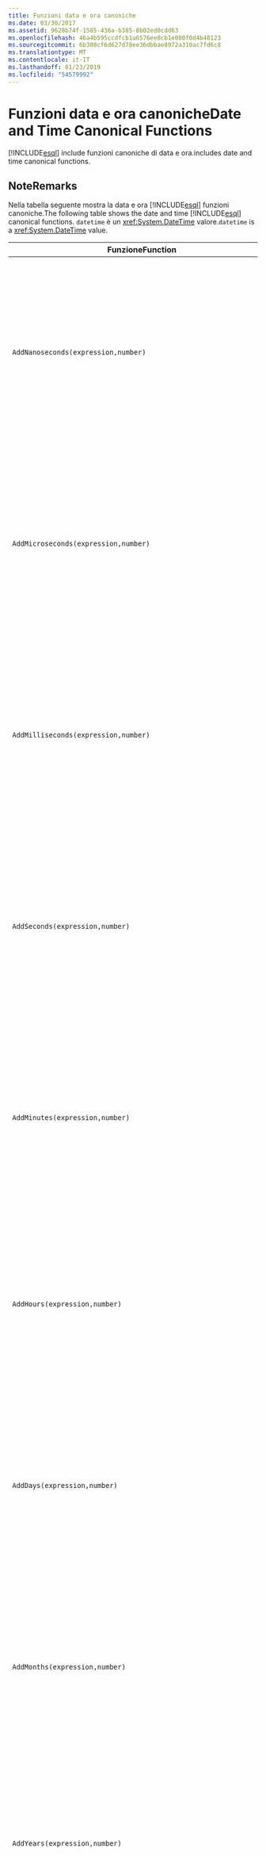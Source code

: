 ```yaml
---
title: Funzioni data e ora canoniche
ms.date: 03/30/2017
ms.assetid: 9628b74f-1585-436a-b385-8b02ed0cdd63
ms.openlocfilehash: 46a4b595ccdfcb1a6576ee8cb1e080f0d4b48123
ms.sourcegitcommit: 6b308cf6d627d78ee36dbbae8972a310ac7fd6c8
ms.translationtype: MT
ms.contentlocale: it-IT
ms.lasthandoff: 01/23/2019
ms.locfileid: "54579992"
---
```

# <a name="date-and-time-canonical-functions"></a><span data-ttu-id="aa7f1-102">Funzioni data e ora canoniche</span><span class="sxs-lookup"><span data-stu-id="aa7f1-102">Date and Time Canonical Functions</span></span>
[!INCLUDE[esql](../../../../../../includes/esql-md.md)] <span data-ttu-id="aa7f1-103">include funzioni canoniche di data e ora.</span><span class="sxs-lookup"><span data-stu-id="aa7f1-103">includes date and time canonical functions.</span></span>  
  
## <a name="remarks"></a><span data-ttu-id="aa7f1-104">Note</span><span class="sxs-lookup"><span data-stu-id="aa7f1-104">Remarks</span></span>  
 <span data-ttu-id="aa7f1-105">Nella tabella seguente mostra la data e ora [!INCLUDE[esql](../../../../../../includes/esql-md.md)] funzioni canoniche.</span><span class="sxs-lookup"><span data-stu-id="aa7f1-105">The following table shows the date and time [!INCLUDE[esql](../../../../../../includes/esql-md.md)] canonical functions.</span></span> <span data-ttu-id="aa7f1-106">`datetime` è un <xref:System.DateTime> valore.</span><span class="sxs-lookup"><span data-stu-id="aa7f1-106">`datetime` is a <xref:System.DateTime> value.</span></span>  
  
|<span data-ttu-id="aa7f1-107">Funzione</span><span class="sxs-lookup"><span data-stu-id="aa7f1-107">Function</span></span>|<span data-ttu-id="aa7f1-108">Descrizione</span><span class="sxs-lookup"><span data-stu-id="aa7f1-108">Description</span></span>|  
|--------------|-----------------|  
|`AddNanoseconds(expression,number)`|<span data-ttu-id="aa7f1-109">Aggiunge i nanosecondi specificati dal valore di `number` all'oggetto `expression`.</span><span class="sxs-lookup"><span data-stu-id="aa7f1-109">Adds the specified `number` of nanoseconds to the `expression`.</span></span><br /><br /> <span data-ttu-id="aa7f1-110">**Argomenti**</span><span class="sxs-lookup"><span data-stu-id="aa7f1-110">**Arguments**</span></span><br /><br /> <span data-ttu-id="aa7f1-111">`expression`: `DateTime`, `DateTimeOffset` o `Time`.</span><span class="sxs-lookup"><span data-stu-id="aa7f1-111">`expression`: `DateTime`, `DateTimeOffset`, or `Time`.</span></span><br /><br /> <span data-ttu-id="aa7f1-112">`number`: `Int32`.</span><span class="sxs-lookup"><span data-stu-id="aa7f1-112">`number`: `Int32`.</span></span><br /><br /> <span data-ttu-id="aa7f1-113">**Valore restituito**</span><span class="sxs-lookup"><span data-stu-id="aa7f1-113">**Return Value**</span></span><br /><br /> <span data-ttu-id="aa7f1-114">Tipo di `expression`.</span><span class="sxs-lookup"><span data-stu-id="aa7f1-114">The type of `expression`.</span></span>|  
|`AddMicroseconds(expression,number)`|<span data-ttu-id="aa7f1-115">Aggiunge il `number` specificato di microsecondi all'oggetto `expression`.</span><span class="sxs-lookup"><span data-stu-id="aa7f1-115">Adds the specified `number` of microseconds to the `expression`.</span></span><br /><br /> <span data-ttu-id="aa7f1-116">**Argomenti**</span><span class="sxs-lookup"><span data-stu-id="aa7f1-116">**Arguments**</span></span><br /><br /> <span data-ttu-id="aa7f1-117">`expression`: `DateTime`, `DateTimeOffset` o `Time`.</span><span class="sxs-lookup"><span data-stu-id="aa7f1-117">`expression`: `DateTime`, `DateTimeOffset`, or `Time`.</span></span><br /><br /> <span data-ttu-id="aa7f1-118">`number`: `Int32`.</span><span class="sxs-lookup"><span data-stu-id="aa7f1-118">`number`: `Int32`.</span></span><br /><br /> <span data-ttu-id="aa7f1-119">**Valore restituito**</span><span class="sxs-lookup"><span data-stu-id="aa7f1-119">**Return Value**</span></span><br /><br /> <span data-ttu-id="aa7f1-120">Tipo di `expression`.</span><span class="sxs-lookup"><span data-stu-id="aa7f1-120">The type of `expression`.</span></span>|  
|`AddMilliseconds(expression,number)`|<span data-ttu-id="aa7f1-121">Aggiunge il `number` specificato di millisecondi all'oggetto `expression`.</span><span class="sxs-lookup"><span data-stu-id="aa7f1-121">Adds the specified `number` of milliseconds to the `expression`.</span></span><br /><br /> <span data-ttu-id="aa7f1-122">**Argomenti**</span><span class="sxs-lookup"><span data-stu-id="aa7f1-122">**Arguments**</span></span><br /><br /> <span data-ttu-id="aa7f1-123">`expression`: `DateTime`, `DateTimeOffset` o `Time`.</span><span class="sxs-lookup"><span data-stu-id="aa7f1-123">`expression`: `DateTime`, `DateTimeOffset`, or `Time`.</span></span><br /><br /> <span data-ttu-id="aa7f1-124">`number`: `Int32`.</span><span class="sxs-lookup"><span data-stu-id="aa7f1-124">`number`: `Int32`.</span></span><br /><br /> <span data-ttu-id="aa7f1-125">**Valore restituito**</span><span class="sxs-lookup"><span data-stu-id="aa7f1-125">**Return Value**</span></span><br /><br /> <span data-ttu-id="aa7f1-126">Tipo di `expression`.</span><span class="sxs-lookup"><span data-stu-id="aa7f1-126">The type of `expression`.</span></span>|  
|`AddSeconds(expression,number)`|<span data-ttu-id="aa7f1-127">Aggiunge il `number` specificato di secondi all'oggetto `expression`.</span><span class="sxs-lookup"><span data-stu-id="aa7f1-127">Adds the specified `number` of seconds to the `expression`.</span></span><br /><br /> <span data-ttu-id="aa7f1-128">**Argomenti**</span><span class="sxs-lookup"><span data-stu-id="aa7f1-128">**Arguments**</span></span><br /><br /> <span data-ttu-id="aa7f1-129">`expression`: `DateTime`, `DateTimeOffset` o `Time`.</span><span class="sxs-lookup"><span data-stu-id="aa7f1-129">`expression`: `DateTime`, `DateTimeOffset`, or `Time`.</span></span><br /><br /> <span data-ttu-id="aa7f1-130">`number`: `Int32`.</span><span class="sxs-lookup"><span data-stu-id="aa7f1-130">`number`: `Int32`.</span></span><br /><br /> <span data-ttu-id="aa7f1-131">**Valore restituito**</span><span class="sxs-lookup"><span data-stu-id="aa7f1-131">**Return Value**</span></span><br /><br /> <span data-ttu-id="aa7f1-132">Tipo di `expression`.</span><span class="sxs-lookup"><span data-stu-id="aa7f1-132">The type of `expression`.</span></span>|  
|`AddMinutes(expression,number)`|<span data-ttu-id="aa7f1-133">Aggiunge il `number` specificato di minuti all'oggetto `expression`.</span><span class="sxs-lookup"><span data-stu-id="aa7f1-133">Adds the specified `number` of minutes to the `expression`.</span></span><br /><br /> <span data-ttu-id="aa7f1-134">**Argomenti**</span><span class="sxs-lookup"><span data-stu-id="aa7f1-134">**Arguments**</span></span><br /><br /> <span data-ttu-id="aa7f1-135">`expression`: `DateTime`, `DateTimeOffset` o `Time`.</span><span class="sxs-lookup"><span data-stu-id="aa7f1-135">`expression`: `DateTime`, `DateTimeOffset`, or `Time`.</span></span><br /><br /> <span data-ttu-id="aa7f1-136">`number`: `Int32`.</span><span class="sxs-lookup"><span data-stu-id="aa7f1-136">`number`: `Int32`.</span></span><br /><br /> <span data-ttu-id="aa7f1-137">**Valore restituito**</span><span class="sxs-lookup"><span data-stu-id="aa7f1-137">**Return Value**</span></span><br /><br /> <span data-ttu-id="aa7f1-138">Tipo di `expression`.</span><span class="sxs-lookup"><span data-stu-id="aa7f1-138">The type of `expression`.</span></span>|  
|`AddHours(expression,number)`|<span data-ttu-id="aa7f1-139">Aggiunge il `number` specificato di ore all'oggetto `expression`.</span><span class="sxs-lookup"><span data-stu-id="aa7f1-139">Adds the specified `number` of hours to the `expression`.</span></span><br /><br /> <span data-ttu-id="aa7f1-140">**Argomenti**</span><span class="sxs-lookup"><span data-stu-id="aa7f1-140">**Arguments**</span></span><br /><br /> <span data-ttu-id="aa7f1-141">`expression`: `DateTime`, `DateTimeOffset` o `Time`.</span><span class="sxs-lookup"><span data-stu-id="aa7f1-141">`expression`: `DateTime`, `DateTimeOffset`, or `Time`.</span></span><br /><br /> <span data-ttu-id="aa7f1-142">`number`: `Int32`.</span><span class="sxs-lookup"><span data-stu-id="aa7f1-142">`number`: `Int32`.</span></span><br /><br /> <span data-ttu-id="aa7f1-143">**Valore restituito**</span><span class="sxs-lookup"><span data-stu-id="aa7f1-143">**Return Value**</span></span><br /><br /> <span data-ttu-id="aa7f1-144">Tipo di `expression`.</span><span class="sxs-lookup"><span data-stu-id="aa7f1-144">The type of `expression`.</span></span>|  
|`AddDays(expression,number)`|<span data-ttu-id="aa7f1-145">Aggiunge il `number` specificato di giorni all'oggetto `expression`.</span><span class="sxs-lookup"><span data-stu-id="aa7f1-145">Adds the specified `number` of days to the `expression`.</span></span><br /><br /> <span data-ttu-id="aa7f1-146">**Argomenti**</span><span class="sxs-lookup"><span data-stu-id="aa7f1-146">**Arguments**</span></span><br /><br /> <span data-ttu-id="aa7f1-147">`expression`: `DateTime` o `DateTimeOffset`.</span><span class="sxs-lookup"><span data-stu-id="aa7f1-147">`expression`: `DateTime` or `DateTimeOffset`.</span></span><br /><br /> <span data-ttu-id="aa7f1-148">`number`: `Int32`.</span><span class="sxs-lookup"><span data-stu-id="aa7f1-148">`number`: `Int32`.</span></span><br /><br /> <span data-ttu-id="aa7f1-149">**Valore restituito**</span><span class="sxs-lookup"><span data-stu-id="aa7f1-149">**Return Value**</span></span><br /><br /> <span data-ttu-id="aa7f1-150">Tipo di `expression`.</span><span class="sxs-lookup"><span data-stu-id="aa7f1-150">The type of `expression`.</span></span>|  
|`AddMonths(expression,number)`|<span data-ttu-id="aa7f1-151">Aggiunge il `number` specificato di mesi all'oggetto `expression`.</span><span class="sxs-lookup"><span data-stu-id="aa7f1-151">Adds the specified `number` of months to the `expression`.</span></span><br /><br /> <span data-ttu-id="aa7f1-152">**Argomenti**</span><span class="sxs-lookup"><span data-stu-id="aa7f1-152">**Arguments**</span></span><br /><br /> <span data-ttu-id="aa7f1-153">`expression`: `DateTime` o `DateTimeOffset`.</span><span class="sxs-lookup"><span data-stu-id="aa7f1-153">`expression`: `DateTime` or `DateTimeOffset`.</span></span><br /><br /> <span data-ttu-id="aa7f1-154">`number`: `Int32`.</span><span class="sxs-lookup"><span data-stu-id="aa7f1-154">`number`: `Int32`.</span></span><br /><br /> <span data-ttu-id="aa7f1-155">**Valore restituito**</span><span class="sxs-lookup"><span data-stu-id="aa7f1-155">**Return Value**</span></span><br /><br /> <span data-ttu-id="aa7f1-156">Tipo di `expression`.</span><span class="sxs-lookup"><span data-stu-id="aa7f1-156">The type of `expression`.</span></span>|  
|`AddYears(expression,number)`|<span data-ttu-id="aa7f1-157">Aggiunge il `number` specificato di anni all'oggetto `expression`.</span><span class="sxs-lookup"><span data-stu-id="aa7f1-157">Adds the specified `number` of years to the `expression`.</span></span><br /><br /> <span data-ttu-id="aa7f1-158">**Argomenti**</span><span class="sxs-lookup"><span data-stu-id="aa7f1-158">**Arguments**</span></span><br /><br /> <span data-ttu-id="aa7f1-159">`expression`: `DateTime` o `DateTimeOffset`.</span><span class="sxs-lookup"><span data-stu-id="aa7f1-159">`expression`: `DateTime` or `DateTimeOffset`.</span></span><br /><br /> <span data-ttu-id="aa7f1-160">`number`: `Int32`.</span><span class="sxs-lookup"><span data-stu-id="aa7f1-160">`number`: `Int32`.</span></span><br /><br /> <span data-ttu-id="aa7f1-161">**Valore restituito**</span><span class="sxs-lookup"><span data-stu-id="aa7f1-161">**Return Value**</span></span><br /><br /> <span data-ttu-id="aa7f1-162">Tipo di `expression`.</span><span class="sxs-lookup"><span data-stu-id="aa7f1-162">The type of `expression`.</span></span>|  
|`CreateDateTime(year,month,day,hour,minute,second)`|<span data-ttu-id="aa7f1-163">Restituisce un nuovo valore `DateTime` come data e ora correnti del server nel fuso orario del server.</span><span class="sxs-lookup"><span data-stu-id="aa7f1-163">Returns a new `DateTime` value as the current date and time of the server in the server's time zone.</span></span><br /><br /> <span data-ttu-id="aa7f1-164">**Argomenti**</span><span class="sxs-lookup"><span data-stu-id="aa7f1-164">**Arguments**</span></span><br /><br /> <span data-ttu-id="aa7f1-165">`year`, `month`, `day`, `hour`, `minute`: `Int16` e `Int32`.</span><span class="sxs-lookup"><span data-stu-id="aa7f1-165">`year`, `month`, `day`, `hour`, `minute`: `Int16` and `Int32`.</span></span><br /><br /> <span data-ttu-id="aa7f1-166">`second`: `Double`.</span><span class="sxs-lookup"><span data-stu-id="aa7f1-166">`second`: `Double`.</span></span><br /><br /> <span data-ttu-id="aa7f1-167">**Valore restituito**</span><span class="sxs-lookup"><span data-stu-id="aa7f1-167">**Return Value**</span></span><br /><br /> <span data-ttu-id="aa7f1-168">Oggetto `DateTime`.</span><span class="sxs-lookup"><span data-stu-id="aa7f1-168">A `DateTime`.</span></span>|  
|`CreateDateTimeOffset(year,month,day,hour,minute,second,tzoffset)`|<span data-ttu-id="aa7f1-169">Restituisce un nuovo valore `DateTimeOffset` come data e ora correnti del server rispetto al fuso orario UTC.</span><span class="sxs-lookup"><span data-stu-id="aa7f1-169">Returns a new `DateTimeOffset` value as the current date and time of the server relative to the Coordinated Universal Time (UTC).</span></span><br /><br /> <span data-ttu-id="aa7f1-170">**Argomenti**</span><span class="sxs-lookup"><span data-stu-id="aa7f1-170">**Arguments**</span></span><br /><br /> <span data-ttu-id="aa7f1-171">`year`, `month`, `day`, `hour`, `minute`, `tzoffset`: `Int32`.</span><span class="sxs-lookup"><span data-stu-id="aa7f1-171">`year`, `month`, `day`, `hour`, `minute`, `tzoffset`: `Int32`.</span></span><br /><br /> <span data-ttu-id="aa7f1-172">`second`: `Double`.</span><span class="sxs-lookup"><span data-stu-id="aa7f1-172">`second`: `Double`.</span></span><br /><br /> <span data-ttu-id="aa7f1-173">**Valore restituito**</span><span class="sxs-lookup"><span data-stu-id="aa7f1-173">**Return Value**</span></span><br /><br /> <span data-ttu-id="aa7f1-174">Oggetto `DateTimeOffset`.</span><span class="sxs-lookup"><span data-stu-id="aa7f1-174">A `DateTimeOffset`.</span></span>|  
|`CreateTime(hour,minute,second)`|<span data-ttu-id="aa7f1-175">Restituisce un nuovo valore `Time` come ora corrente.</span><span class="sxs-lookup"><span data-stu-id="aa7f1-175">Returns a new `Time` value as the current time.</span></span><br /><br /> <span data-ttu-id="aa7f1-176">**Argomenti**</span><span class="sxs-lookup"><span data-stu-id="aa7f1-176">**Arguments**</span></span><br /><br /> <span data-ttu-id="aa7f1-177">`hour` e `minute`: `Int32`.</span><span class="sxs-lookup"><span data-stu-id="aa7f1-177">`hour` and `minute`: `Int32`.</span></span><br /><br /> <span data-ttu-id="aa7f1-178">`second`: `Double`.</span><span class="sxs-lookup"><span data-stu-id="aa7f1-178">`second`: `Double`.</span></span><br /><br /> <span data-ttu-id="aa7f1-179">**Valore restituito**</span><span class="sxs-lookup"><span data-stu-id="aa7f1-179">**Return Value**</span></span><br /><br /> <span data-ttu-id="aa7f1-180">Oggetto `Time`.</span><span class="sxs-lookup"><span data-stu-id="aa7f1-180">A `Time`.</span></span>|  
|`CurrentDateTime()`|<span data-ttu-id="aa7f1-181">Restituisce un valore `DateTime` come data e ora correnti del server nel fuso orario del server.</span><span class="sxs-lookup"><span data-stu-id="aa7f1-181">Returns a `DateTime` value as the current date and time of the server in the server's time zone.</span></span><br /><br /> <span data-ttu-id="aa7f1-182">**Valore restituito**</span><span class="sxs-lookup"><span data-stu-id="aa7f1-182">**Return Value**</span></span><br /><br /> <span data-ttu-id="aa7f1-183">Oggetto `DateTime`.</span><span class="sxs-lookup"><span data-stu-id="aa7f1-183">A `DateTime`.</span></span>|  
|`CurrentDateTimeOffset()`|<span data-ttu-id="aa7f1-184">Restituisce la data, l'ora e l'offset correnti come `DateTimeOffset`.</span><span class="sxs-lookup"><span data-stu-id="aa7f1-184">Returns the current date, time and offset as a `DateTimeOffset`.</span></span><br /><br /> <span data-ttu-id="aa7f1-185">**Valore restituito**</span><span class="sxs-lookup"><span data-stu-id="aa7f1-185">**Return Value**</span></span><br /><br /> <span data-ttu-id="aa7f1-186">Oggetto `DateTimeOffset`.</span><span class="sxs-lookup"><span data-stu-id="aa7f1-186">A `DateTimeOffset`.</span></span>|  
|`CurrentUtcDateTime()`|<span data-ttu-id="aa7f1-187">Restituisce un valore <xref:System.DateTime> come data e ora correnti del server nel fuso orario UTS.</span><span class="sxs-lookup"><span data-stu-id="aa7f1-187">Returns a <xref:System.DateTime> value as the current date and time of the server in the UTS time zone.</span></span><br /><br /> <span data-ttu-id="aa7f1-188">**Valore restituito**</span><span class="sxs-lookup"><span data-stu-id="aa7f1-188">**Return Value**</span></span><br /><br /> <span data-ttu-id="aa7f1-189">Oggetto `DateTime`.</span><span class="sxs-lookup"><span data-stu-id="aa7f1-189">A `DateTime`.</span></span>|  
|`Day(expression)`|<span data-ttu-id="aa7f1-190">Restituisce la parte relativa al giorno di `expression` come tipo `Int32` compreso tra 1 e 31.</span><span class="sxs-lookup"><span data-stu-id="aa7f1-190">Returns the day portion of `expression` as an `Int32` between 1 and 31.</span></span><br /><br /> <span data-ttu-id="aa7f1-191">**Argomenti**</span><span class="sxs-lookup"><span data-stu-id="aa7f1-191">**Arguments**</span></span><br /><br /> <span data-ttu-id="aa7f1-192">Tipi `DateTime` e `DateTimeOffset`.</span><span class="sxs-lookup"><span data-stu-id="aa7f1-192">A `DateTime` and `DateTimeOffset`.</span></span><br /><br /> <span data-ttu-id="aa7f1-193">**Valore restituito**</span><span class="sxs-lookup"><span data-stu-id="aa7f1-193">**Return Value**</span></span><br /><br /> <span data-ttu-id="aa7f1-194">Oggetto `Int32`.</span><span class="sxs-lookup"><span data-stu-id="aa7f1-194">An `Int32`.</span></span><br /><br /> <span data-ttu-id="aa7f1-195">**Esempio**</span><span class="sxs-lookup"><span data-stu-id="aa7f1-195">**Example**</span></span><br /><br /> `-- The following example returns 12.`<br /><br /> `Day(cast('03/12/1998' as DateTime))`|  
|`DayOfYear(expression)`|<span data-ttu-id="aa7f1-196">Restituisce la parte relativa al giorno di `expression` come `Int32` compreso tra 1 e 366, dove 366 viene restituito come l'ultimo giorno di un anno bisestile.</span><span class="sxs-lookup"><span data-stu-id="aa7f1-196">Returns the day portion of `expression` as an `Int32` between 1 and 366, where 366 is returned for the last day of a leap year.</span></span><br /><br /> <span data-ttu-id="aa7f1-197">**Argomenti**</span><span class="sxs-lookup"><span data-stu-id="aa7f1-197">**Arguments**</span></span><br /><br /> <span data-ttu-id="aa7f1-198">Tipo `DateTime` o `DateTimeOffset`.</span><span class="sxs-lookup"><span data-stu-id="aa7f1-198">A `DateTime` or `DateTimeOffset`.</span></span><br /><br /> <span data-ttu-id="aa7f1-199">**Valore restituito**</span><span class="sxs-lookup"><span data-stu-id="aa7f1-199">**Return Value**</span></span><br /><br /> <span data-ttu-id="aa7f1-200">Oggetto `Int32`.</span><span class="sxs-lookup"><span data-stu-id="aa7f1-200">An `Int32`.</span></span>|  
|`DiffNanoseconds(startExpression,endExpression)`|<span data-ttu-id="aa7f1-201">Restituisce la differenza in nanosecondi tra `startExpression` e `endExpression`.</span><span class="sxs-lookup"><span data-stu-id="aa7f1-201">Returns the difference, in nanoseconds, between `startExpression` and `endExpression`.</span></span><br /><br /> <span data-ttu-id="aa7f1-202">**Argomenti**</span><span class="sxs-lookup"><span data-stu-id="aa7f1-202">**Arguments**</span></span><br /><br /> <span data-ttu-id="aa7f1-203">`startExpression`, `endExpression`: `DateTime`, `DateTimeOffset` o `Time`.</span><span class="sxs-lookup"><span data-stu-id="aa7f1-203">`startExpression`, `endExpression`: `DateTime`, `DateTimeOffset`, or `Time`.</span></span> <span data-ttu-id="aa7f1-204">**Nota:** `startExpression` e `endExpression` deve essere dello stesso tipo.</span><span class="sxs-lookup"><span data-stu-id="aa7f1-204">**Note:**  `startExpression` and `endExpression` must be of the same type.</span></span> <br /><br /> <span data-ttu-id="aa7f1-205">**Valore restituito**</span><span class="sxs-lookup"><span data-stu-id="aa7f1-205">**Return Value**</span></span><br /><br /> <span data-ttu-id="aa7f1-206">Oggetto `Int32`.</span><span class="sxs-lookup"><span data-stu-id="aa7f1-206">An `Int32`.</span></span>|  
|`DiffMilliseconds(startExpression,endExpression)`|<span data-ttu-id="aa7f1-207">Restituisce la differenza in millisecondi tra `startExpression` e `endExpression`.</span><span class="sxs-lookup"><span data-stu-id="aa7f1-207">Returns the difference, in milliseconds, between `startExpression` and `endExpression`.</span></span><br /><br /> <span data-ttu-id="aa7f1-208">**Argomenti**</span><span class="sxs-lookup"><span data-stu-id="aa7f1-208">**Arguments**</span></span><br /><br /> <span data-ttu-id="aa7f1-209">`startExpression`, `endExpression`: `DateTime`, `DateTimeOffset` o `Time`.</span><span class="sxs-lookup"><span data-stu-id="aa7f1-209">`startExpression`, `endExpression`: `DateTime`, `DateTimeOffset`, or `Time`.</span></span> <span data-ttu-id="aa7f1-210">**Nota:** `startExpression` e `endExpression` deve essere dello stesso tipo.</span><span class="sxs-lookup"><span data-stu-id="aa7f1-210">**Note:**  `startExpression` and `endExpression` must be of the same type.</span></span> <br /><br /> <span data-ttu-id="aa7f1-211">**Valore restituito**</span><span class="sxs-lookup"><span data-stu-id="aa7f1-211">**Return Value**</span></span><br /><br /> <span data-ttu-id="aa7f1-212">Oggetto `Int32`.</span><span class="sxs-lookup"><span data-stu-id="aa7f1-212">An `Int32`.</span></span>|  
|`DiffMicroseconds(startExpression,endExpression)`|<span data-ttu-id="aa7f1-213">Restituisce la differenza in microsecondi tra `startExpression` e `endExpression`.</span><span class="sxs-lookup"><span data-stu-id="aa7f1-213">Returns the difference, in microseconds, between `startExpression` and `endExpression`.</span></span><br /><br /> <span data-ttu-id="aa7f1-214">**Argomenti**</span><span class="sxs-lookup"><span data-stu-id="aa7f1-214">**Arguments**</span></span><br /><br /> <span data-ttu-id="aa7f1-215">`startExpression`, `endExpression`: `DateTime`, `DateTimeOffset` o `Time`.</span><span class="sxs-lookup"><span data-stu-id="aa7f1-215">`startExpression`, `endExpression`: `DateTime`, `DateTimeOffset`, or `Time`.</span></span> <span data-ttu-id="aa7f1-216">**Nota:** `startExpression` e `endExpression` deve essere dello stesso tipo.</span><span class="sxs-lookup"><span data-stu-id="aa7f1-216">**Note:**  `startExpression` and `endExpression` must be of the same type.</span></span> <br /><br /> <span data-ttu-id="aa7f1-217">**Valore restituito**</span><span class="sxs-lookup"><span data-stu-id="aa7f1-217">**Return Value**</span></span><br /><br /> <span data-ttu-id="aa7f1-218">Oggetto `Int32`.</span><span class="sxs-lookup"><span data-stu-id="aa7f1-218">An `Int32`.</span></span>|  
|`DiffSeconds(startExpression,endExpression)`|<span data-ttu-id="aa7f1-219">Restituisce la differenza in secondi tra `startExpression` e `endExpression`.</span><span class="sxs-lookup"><span data-stu-id="aa7f1-219">Returns the difference, in seconds, between `startExpression` and `endExpression`.</span></span><br /><br /> <span data-ttu-id="aa7f1-220">**Argomenti**</span><span class="sxs-lookup"><span data-stu-id="aa7f1-220">**Arguments**</span></span><br /><br /> <span data-ttu-id="aa7f1-221">`startExpression`, `endExpression`: `DateTime`, `DateTimeOffset` o `Time`.</span><span class="sxs-lookup"><span data-stu-id="aa7f1-221">`startExpression`, `endExpression`: `DateTime`, `DateTimeOffset`, or `Time`.</span></span> <span data-ttu-id="aa7f1-222">**Nota:** `startExpression` e `endExpression` deve essere dello stesso tipo.</span><span class="sxs-lookup"><span data-stu-id="aa7f1-222">**Note:**  `startExpression` and `endExpression` must be of the same type.</span></span> <br /><br /> <span data-ttu-id="aa7f1-223">**Valore restituito**</span><span class="sxs-lookup"><span data-stu-id="aa7f1-223">**Return Value**</span></span><br /><br /> <span data-ttu-id="aa7f1-224">Oggetto `Int32`.</span><span class="sxs-lookup"><span data-stu-id="aa7f1-224">An `Int32`.</span></span>|  
|`DiffMinutes(startExpression,endExpression)`|<span data-ttu-id="aa7f1-225">Restituisce la differenza in minuti tra `startExpression` e `endExpression`.</span><span class="sxs-lookup"><span data-stu-id="aa7f1-225">Returns the difference, in minutes, between `startExpression` and `endExpression`.</span></span><br /><br /> <span data-ttu-id="aa7f1-226">**Argomenti**</span><span class="sxs-lookup"><span data-stu-id="aa7f1-226">**Arguments**</span></span><br /><br /> <span data-ttu-id="aa7f1-227">`startExpression`, `endExpression`: `DateTime`, `DateTimeOffset` o `Time`.</span><span class="sxs-lookup"><span data-stu-id="aa7f1-227">`startExpression`, `endExpression`: `DateTime`, `DateTimeOffset`, or `Time`.</span></span> <span data-ttu-id="aa7f1-228">**Nota:** `startExpression` e `endExpression` deve essere dello stesso tipo.</span><span class="sxs-lookup"><span data-stu-id="aa7f1-228">**Note:**  `startExpression` and `endExpression` must be of the same type.</span></span> <br /><br /> <span data-ttu-id="aa7f1-229">**Valore restituito**</span><span class="sxs-lookup"><span data-stu-id="aa7f1-229">**Return Value**</span></span><br /><br /> <span data-ttu-id="aa7f1-230">Oggetto `Int32`.</span><span class="sxs-lookup"><span data-stu-id="aa7f1-230">An `Int32`.</span></span>|  
|`DiffHours(startExpression,endExpression)`|<span data-ttu-id="aa7f1-231">Restituisce la differenza in ore tra `startExpression` e `endExpression`.</span><span class="sxs-lookup"><span data-stu-id="aa7f1-231">Returns the difference, in hours, between `startExpression` and `endExpression`.</span></span><br /><br /> <span data-ttu-id="aa7f1-232">**Argomenti**</span><span class="sxs-lookup"><span data-stu-id="aa7f1-232">**Arguments**</span></span><br /><br /> <span data-ttu-id="aa7f1-233">`startExpression`, `endExpression`: `DateTime`, `DateTimeOffset` o `Time`.</span><span class="sxs-lookup"><span data-stu-id="aa7f1-233">`startExpression`, `endExpression`: `DateTime`, `DateTimeOffset`, or `Time`.</span></span> <span data-ttu-id="aa7f1-234">**Nota:** `startExpression` e `endExpression` deve essere dello stesso tipo.</span><span class="sxs-lookup"><span data-stu-id="aa7f1-234">**Note:**  `startExpression` and `endExpression` must be of the same type.</span></span> <br /><br /> <span data-ttu-id="aa7f1-235">**Valore restituito**</span><span class="sxs-lookup"><span data-stu-id="aa7f1-235">**Return Value**</span></span><br /><br /> <span data-ttu-id="aa7f1-236">Oggetto `Int32`.</span><span class="sxs-lookup"><span data-stu-id="aa7f1-236">An `Int32`.</span></span>|  
|`DiffDays(startExpression,endExpression)`|<span data-ttu-id="aa7f1-237">Restituisce la differenza in giorni tra `startExpression` e `endExpression`.</span><span class="sxs-lookup"><span data-stu-id="aa7f1-237">Returns the difference, in days, between `startExpression` and `endExpression`.</span></span><br /><br /> <span data-ttu-id="aa7f1-238">**Argomenti**</span><span class="sxs-lookup"><span data-stu-id="aa7f1-238">**Arguments**</span></span><br /><br /> <span data-ttu-id="aa7f1-239">`startExpression`, `endExpression`: `DateTime` o `DateTimeOffset`.</span><span class="sxs-lookup"><span data-stu-id="aa7f1-239">`startExpression`, `endExpression`: `DateTime` or `DateTimeOffset`.</span></span> <span data-ttu-id="aa7f1-240">**Nota:** `startExpression` e `endExpression` deve essere dello stesso tipo.</span><span class="sxs-lookup"><span data-stu-id="aa7f1-240">**Note:**  `startExpression` and `endExpression` must be of the same type.</span></span> <br /><br /> <span data-ttu-id="aa7f1-241">**Valore restituito**</span><span class="sxs-lookup"><span data-stu-id="aa7f1-241">**Return Value**</span></span><br /><br /> <span data-ttu-id="aa7f1-242">Oggetto `Int32`.</span><span class="sxs-lookup"><span data-stu-id="aa7f1-242">An `Int32`.</span></span>|  
|`DiffMonths(startExpression,endExpression)`|<span data-ttu-id="aa7f1-243">Restituisce la differenza in mesi tra `startExpression` e `endExpression`.</span><span class="sxs-lookup"><span data-stu-id="aa7f1-243">Returns the difference, in months, between `startExpression` and `endExpression`.</span></span><br /><br /> <span data-ttu-id="aa7f1-244">**Argomenti**</span><span class="sxs-lookup"><span data-stu-id="aa7f1-244">**Arguments**</span></span><br /><br /> <span data-ttu-id="aa7f1-245">`startExpression`, `endExpression`: `DateTime` o `DateTimeOffset`.</span><span class="sxs-lookup"><span data-stu-id="aa7f1-245">`startExpression`, `endExpression`: `DateTime` or `DateTimeOffset`.</span></span> <span data-ttu-id="aa7f1-246">**Nota:** `startExpression` e `endExpression` deve essere dello stesso tipo.</span><span class="sxs-lookup"><span data-stu-id="aa7f1-246">**Note:**  `startExpression` and `endExpression` must be of the same type.</span></span> <br /><br /> <span data-ttu-id="aa7f1-247">**Valore restituito**</span><span class="sxs-lookup"><span data-stu-id="aa7f1-247">**Return Value**</span></span><br /><br /> <span data-ttu-id="aa7f1-248">Oggetto `Int32`.</span><span class="sxs-lookup"><span data-stu-id="aa7f1-248">An `Int32`.</span></span>|  
|`DiffYears(startExpression,endExpression)`|<span data-ttu-id="aa7f1-249">Restituisce la differenza in anni tra `startExpression` e `endExpression`.</span><span class="sxs-lookup"><span data-stu-id="aa7f1-249">Returns the difference, in years, between `startExpression` and `endExpression`.</span></span><br /><br /> <span data-ttu-id="aa7f1-250">**Argomenti**</span><span class="sxs-lookup"><span data-stu-id="aa7f1-250">**Arguments**</span></span><br /><br /> <span data-ttu-id="aa7f1-251">`startExpression`, `endExpression`: `DateTime` o `DateTimeOffset`.</span><span class="sxs-lookup"><span data-stu-id="aa7f1-251">`startExpression`, `endExpression`: `DateTime` or `DateTimeOffset`.</span></span> <span data-ttu-id="aa7f1-252">**Nota:** `startExpression` e `endExpression` deve essere dello stesso tipo.</span><span class="sxs-lookup"><span data-stu-id="aa7f1-252">**Note:**  `startExpression` and `endExpression` must be of the same type.</span></span> <br /><br /> <span data-ttu-id="aa7f1-253">**Valore restituito**</span><span class="sxs-lookup"><span data-stu-id="aa7f1-253">**Return Value**</span></span><br /><br /> <span data-ttu-id="aa7f1-254">Oggetto `Int32`.</span><span class="sxs-lookup"><span data-stu-id="aa7f1-254">An `Int32`.</span></span>|  
|`GetTotalOffsetMinutes(datetimeoffset)`|<span data-ttu-id="aa7f1-255">Restituisce il numero di minuti di offset di `datetimeoffset` rispetto al fuso orario GMT.</span><span class="sxs-lookup"><span data-stu-id="aa7f1-255">Returns the number of minutes that the `datetimeoffset` is offset from GMT.</span></span> <span data-ttu-id="aa7f1-256">Generalmente si tratta di un valore compreso tra +780 e -780 (+ o - 13 ore).</span><span class="sxs-lookup"><span data-stu-id="aa7f1-256">This is generally between +780 and -780 (+ or - 13 hrs).</span></span> <span data-ttu-id="aa7f1-257">**Nota:**  Questa funzione è supportata solo in SQL Server 2008.</span><span class="sxs-lookup"><span data-stu-id="aa7f1-257">**Note:**  This function is supported in SQL Server 2008 only.</span></span> <br /><br /> <span data-ttu-id="aa7f1-258">**Argomenti**</span><span class="sxs-lookup"><span data-stu-id="aa7f1-258">**Arguments**</span></span><br /><br /> <span data-ttu-id="aa7f1-259">Oggetto `DateTimeOffset`.</span><span class="sxs-lookup"><span data-stu-id="aa7f1-259">A `DateTimeOffset`.</span></span><br /><br /> <span data-ttu-id="aa7f1-260">**Valore restituito**</span><span class="sxs-lookup"><span data-stu-id="aa7f1-260">**Return Value**</span></span><br /><br /> <span data-ttu-id="aa7f1-261">Oggetto `Int32`.</span><span class="sxs-lookup"><span data-stu-id="aa7f1-261">An `Int32`.</span></span>|  
|`Hour(expression)`|<span data-ttu-id="aa7f1-262">Restituisce la parte relativa all'ora di `expression` come tipo `Int32` compreso tra 0 e 23.</span><span class="sxs-lookup"><span data-stu-id="aa7f1-262">Returns the hour portion of `expression` as an `Int32` between 0 and 23.</span></span><br /><br /> <span data-ttu-id="aa7f1-263">**Argomenti**</span><span class="sxs-lookup"><span data-stu-id="aa7f1-263">**Arguments**</span></span><br /><br /> <span data-ttu-id="aa7f1-264">Tipi `DateTime, Time` e `DateTimeOffset`.</span><span class="sxs-lookup"><span data-stu-id="aa7f1-264">A `DateTime, Time` and `DateTimeOffset`.</span></span><br /><br /> <span data-ttu-id="aa7f1-265">**Esempio**</span><span class="sxs-lookup"><span data-stu-id="aa7f1-265">**Example**</span></span><br /><br /> `-- The following example returns 22.`<br /><br /> `Hour(cast('22:35:5' as DateTime))`|  
|`Millisecond(expression)`|<span data-ttu-id="aa7f1-266">Restituisce la parte relativa ai millisecondi di `expression` come tipo `Int32` compreso tra 0 e 999.</span><span class="sxs-lookup"><span data-stu-id="aa7f1-266">Returns the milliseconds portion of `expression` as an `Int32` between 0 and 999.</span></span><br /><br /> <span data-ttu-id="aa7f1-267">**Argomenti**</span><span class="sxs-lookup"><span data-stu-id="aa7f1-267">**Arguments**</span></span><br /><br /> <span data-ttu-id="aa7f1-268">Tipi `DateTime, Time` e `DateTimeOffset`.</span><span class="sxs-lookup"><span data-stu-id="aa7f1-268">A `DateTime, Time` and `DateTimeOffset`.</span></span><br /><br /> <span data-ttu-id="aa7f1-269">**Valore restituito**</span><span class="sxs-lookup"><span data-stu-id="aa7f1-269">**Return Value**</span></span><br /><br /> <span data-ttu-id="aa7f1-270">Oggetto `Int32`.</span><span class="sxs-lookup"><span data-stu-id="aa7f1-270">An `Int32`.</span></span>|  
|`Minute(expression)`|<span data-ttu-id="aa7f1-271">Restituisce la parte relativa ai minuti di `expression` come tipo `Int32` compreso tra 0 e 59.</span><span class="sxs-lookup"><span data-stu-id="aa7f1-271">Returns the minute portion of `expression` as an `Int32` between 0 and 59.</span></span><br /><br /> <span data-ttu-id="aa7f1-272">**Argomenti**</span><span class="sxs-lookup"><span data-stu-id="aa7f1-272">**Arguments**</span></span><br /><br /> <span data-ttu-id="aa7f1-273">Tipo `DateTime, Time` o `DateTimeOffset`.</span><span class="sxs-lookup"><span data-stu-id="aa7f1-273">A `DateTime, Time` or `DateTimeOffset`.</span></span><br /><br /> <span data-ttu-id="aa7f1-274">**Valore restituito**</span><span class="sxs-lookup"><span data-stu-id="aa7f1-274">**Return Value**</span></span><br /><br /> <span data-ttu-id="aa7f1-275">Oggetto `Int32`.</span><span class="sxs-lookup"><span data-stu-id="aa7f1-275">An `Int32`.</span></span><br /><br /> <span data-ttu-id="aa7f1-276">**Esempio**</span><span class="sxs-lookup"><span data-stu-id="aa7f1-276">**Example**</span></span><br /><br /> `-- The following example returns 35`<br /><br /> `Minute(cast('22:35:5' as DateTime))`|  
|`Month(expression)`|<span data-ttu-id="aa7f1-277">Restituisce la parte relativa al mese di `expression` come tipo `Int32` compreso tra 1 e 12.</span><span class="sxs-lookup"><span data-stu-id="aa7f1-277">Returns the month portion of `expression` as an `Int32` between 1 and 12.</span></span><br /><br /> <span data-ttu-id="aa7f1-278">**Argomenti**</span><span class="sxs-lookup"><span data-stu-id="aa7f1-278">**Arguments**</span></span><br /><br /> <span data-ttu-id="aa7f1-279">Tipo `DateTime` o `DateTimeOffset`.</span><span class="sxs-lookup"><span data-stu-id="aa7f1-279">A `DateTime` or `DateTimeOffset`.</span></span><br /><br /> <span data-ttu-id="aa7f1-280">**Valore restituito**</span><span class="sxs-lookup"><span data-stu-id="aa7f1-280">**Return Value**</span></span><br /><br /> <span data-ttu-id="aa7f1-281">Oggetto `Int32`.</span><span class="sxs-lookup"><span data-stu-id="aa7f1-281">An `Int32`.</span></span><br /><br /> <span data-ttu-id="aa7f1-282">**Esempio**</span><span class="sxs-lookup"><span data-stu-id="aa7f1-282">**Example**</span></span><br /><br /> `-- The following example returns 3.`<br /><br /> `Month(cast('03/12/1998' as DateTime))`|  
|`Second(expression)`|<span data-ttu-id="aa7f1-283">Restituisce la parte relativa ai secondi di `expression` come tipo `Int32` compreso tra 0 e 59.</span><span class="sxs-lookup"><span data-stu-id="aa7f1-283">Returns the seconds portion of `expression` as an `Int32` between 0 and 59.</span></span><br /><br /> <span data-ttu-id="aa7f1-284">**Argomenti**</span><span class="sxs-lookup"><span data-stu-id="aa7f1-284">**Arguments**</span></span><br /><br /> <span data-ttu-id="aa7f1-285">Tipi `DateTime, Time` e `DateTimeOffset`.</span><span class="sxs-lookup"><span data-stu-id="aa7f1-285">A `DateTime, Time` and `DateTimeOffset`.</span></span><br /><br /> <span data-ttu-id="aa7f1-286">**Valore restituito**</span><span class="sxs-lookup"><span data-stu-id="aa7f1-286">**Return Value**</span></span><br /><br /> <span data-ttu-id="aa7f1-287">Oggetto `Int32`.</span><span class="sxs-lookup"><span data-stu-id="aa7f1-287">An `Int32`.</span></span><br /><br /> <span data-ttu-id="aa7f1-288">**Esempio**</span><span class="sxs-lookup"><span data-stu-id="aa7f1-288">**Example**</span></span><br /><br /> `-- The following example returns 5`<br /><br /> `Second(cast('22:35:5' as DateTime))`|  
|`TruncateTime(expression)`|<span data-ttu-id="aa7f1-289">Restituisce `expression`, con i valori dell'ora troncati.</span><span class="sxs-lookup"><span data-stu-id="aa7f1-289">Returns the `expression`, with the time values truncated.</span></span><br /><br /> <span data-ttu-id="aa7f1-290">**Argomenti**</span><span class="sxs-lookup"><span data-stu-id="aa7f1-290">**Arguments**</span></span><br /><br /> <span data-ttu-id="aa7f1-291">Tipo `DateTime` o `DateTimeOffset`.</span><span class="sxs-lookup"><span data-stu-id="aa7f1-291">A `DateTime` or `DateTimeOffset`.</span></span><br /><br /> <span data-ttu-id="aa7f1-292">**Valore restituito**</span><span class="sxs-lookup"><span data-stu-id="aa7f1-292">**Return Value**</span></span><br /><br /> <span data-ttu-id="aa7f1-293">Tipo di `expression`.</span><span class="sxs-lookup"><span data-stu-id="aa7f1-293">The type of `expression`.</span></span>|  
|`Year(expression)`|<span data-ttu-id="aa7f1-294">Restituisce la parte relativa all'anno di `expression` come `Int32` `YYYY`.</span><span class="sxs-lookup"><span data-stu-id="aa7f1-294">Returns the year portion of `expression` as an `Int32` `YYYY`.</span></span><br /><br /> <span data-ttu-id="aa7f1-295">**Argomenti**</span><span class="sxs-lookup"><span data-stu-id="aa7f1-295">**Arguments**</span></span><br /><br /> <span data-ttu-id="aa7f1-296">Tipi `DateTime` e `DateTimeOffset`.</span><span class="sxs-lookup"><span data-stu-id="aa7f1-296">A `DateTime` and `DateTimeOffset`.</span></span><br /><br /> <span data-ttu-id="aa7f1-297">**Valore restituito**</span><span class="sxs-lookup"><span data-stu-id="aa7f1-297">**Return Value**</span></span><br /><br /> <span data-ttu-id="aa7f1-298">Oggetto `Int32`.</span><span class="sxs-lookup"><span data-stu-id="aa7f1-298">An `Int32`.</span></span><br /><br /> <span data-ttu-id="aa7f1-299">**Esempio**</span><span class="sxs-lookup"><span data-stu-id="aa7f1-299">**Example**</span></span><br /><br /> `-- The following example returns 1998.`<br /><br /> `Year(cast('03/12/1998' as DateTime))`|  
  
 <span data-ttu-id="aa7f1-300">Queste funzioni restituiscono `null` se l'input è `null`.</span><span class="sxs-lookup"><span data-stu-id="aa7f1-300">These functions will return `null` if given `null` input.</span></span>  
  
 <span data-ttu-id="aa7f1-301">Una funzionalità equivalente è disponibile nel provider gestito del client Microsoft SQL.</span><span class="sxs-lookup"><span data-stu-id="aa7f1-301">Equivalent functionality is available in the Microsoft SQL Client Managed Provider.</span></span> <span data-ttu-id="aa7f1-302">Per altre informazioni, vedere [SqlClient per funzioni Entity Framework](../../../../../../docs/framework/data/adonet/ef/sqlclient-for-ef-functions.md).</span><span class="sxs-lookup"><span data-stu-id="aa7f1-302">For more information, see [SqlClient for Entity Framework Functions](../../../../../../docs/framework/data/adonet/ef/sqlclient-for-ef-functions.md).</span></span>  
  
## <a name="see-also"></a><span data-ttu-id="aa7f1-303">Vedere anche</span><span class="sxs-lookup"><span data-stu-id="aa7f1-303">See also</span></span>
- [<span data-ttu-id="aa7f1-304">Funzioni canoniche</span><span class="sxs-lookup"><span data-stu-id="aa7f1-304">Canonical Functions</span></span>](../../../../../../docs/framework/data/adonet/ef/language-reference/canonical-functions.md)
